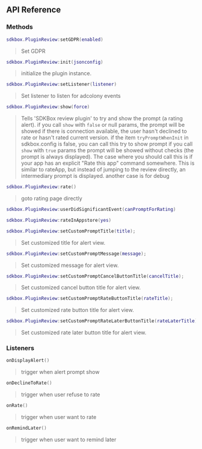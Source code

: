## API Reference

### Methods
```lua
sdkbox.PluginReview:setGDPR(enabled)
```
> Set GDPR

```lua
sdkbox.PluginReview:init(jsonconfig)
```
>  initialize the plugin instance.

```lua
sdkbox.PluginReview:setListener(listener)
```
> Set listener to listen for adcolony events

```lua
sdkbox.PluginReview:show(force)
```
> Tells 'SDKBox review plugin' to try and show the prompt (a rating alert).
if you call `show` with `false` or null params,
the prompt will be showed if there is connection available,
the user hasn't declined to rate or hasn't rated current version.
if the item `tryPromptWhenInit` in sdkbox.config is false, you can call this try to show prompt
if you call `show` with `true` params
the prompt will be showed without checks (the prompt is always displayed).
The case where you should call this is if your app has an
explicit "Rate this app" command somewhere. This is similar to rateApp,
but instead of jumping to the review directly, an intermediary prompt is displayed.
another case is for debug

```lua
sdkbox.PluginReview:rate()
```
> goto rating page directly

```lua
sdkbox.PluginReview:userDidSignificantEvent(canPromptForRating)
```

```lua
sdkbox.PluginReview:rateInAppstore(yes)
```

```lua
sdkbox.PluginReview:setCustomPromptTitle(title);
```
> Set customized title for alert view.

```lua
sdkbox.PluginReview:setCustomPromptMessage(message);
```
> Set customized message for alert view.

```lua
sdkbox.PluginReview:setCustomPromptCancelButtonTitle(cancelTitle);
```
> Set customized cancel button title for alert view.

```lua
sdkbox.PluginReview:setCustomPromptRateButtonTitle(rateTitle);
```
> Set customized rate button title for alert view.

```lua
sdkbox.PluginReview:setCustomPromptRateLaterButtonTitle(rateLaterTitle);
```
> Set customized rate later button title for alert view.


### Listeners
```lua
onDisplayAlert()
```
> trigger when alert prompt show

```lua
onDeclineToRate()
```
> trigger when user refuse to rate

```lua
onRate()
```
> trigger when user want to rate

```lua
onRemindLater()
```
> trigger when user want to remind later


